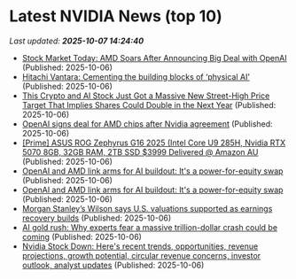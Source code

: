 # Latest NVIDIA News (top 10)
_Last updated: **2025-10-07 14:24:40**_

- [Stock Market Today: AMD Soars After Announcing Big Deal with OpenAI](https://www.thestreet.com/markets/stock-market-today-october-6-2025) (Published: 2025-10-06)
- [Hitachi Vantara: Cementing the building blocks of ‘physical AI’](https://www.computerweekly.com/blog/CW-Developer-Network/Hitachi-Vantara-Cementing-the-building-blocks-of-physical-AI) (Published: 2025-10-06)
- [This Crypto and AI Stock Just Got a Massive New Street-High Price Target That Implies Shares Could Double in the Next Year](https://www.barchart.com/story/news/35255871/this-crypto-and-ai-stock-just-got-a-massive-new-street-high-price-target-that-implies-shares-could-double-in-the-next-year) (Published: 2025-10-06)
- [OpenAI signs deal for AMD chips after Nvidia agreement](https://biztoc.com/x/c7b0919e571c7bd1) (Published: 2025-10-06)
- [[Prime] ASUS ROG Zephyrus G16 2025 (Intel Core U9 285H, Nvidia RTX 5070 8GB, 32GB RAM, 2TB SSD $3999 Delivered @ Amazon AU](https://www.ozbargain.com.au/node/927256) (Published: 2025-10-06)
- [OpenAI and AMD link arms for AI buildout: It's a power-for-equity swap](https://biztoc.com/x/2d80e5b8d23d2d2d) (Published: 2025-10-06)
- [OpenAI and AMD link arms for AI buildout: It's a power-for-equity swap](https://www.theregister.com/2025/10/06/openai_and_amd_join_forces/) (Published: 2025-10-06)
- [Morgan Stanley’s Wilson says U.S. valuations supported as earnings recovery builds](https://finance.yahoo.com/news/morgan-stanley-wilson-says-u-140639982.html) (Published: 2025-10-06)
- [AI gold rush: Why experts fear a massive trillion-dollar crash could be coming](https://economictimes.indiatimes.com/news/international/us/ai-gold-rush-why-experts-fear-a-massive-trillion-dollar-crash-could-be-coming/articleshow/124341802.cms) (Published: 2025-10-06)
- [Nvidia Stock Down: Here's recent trends, opportunities, revenue projections, growth potential, circular revenue concerns, investor outlook, analyst updates](https://economictimes.indiatimes.com/news/international/us/nvidia-stock-down-what-investors-need-to-know-about-ai-and-pc-gpu-growth-heres-recent-trends-opportunities-revenue-projections-growth-potential-circular-revenue-concerns-investor-outlook-analyst-updates-investors-review-data-centers-wall-street-consensus-infrastructure-supporting-sectors/articleshow/124342191.cms) (Published: 2025-10-06)
